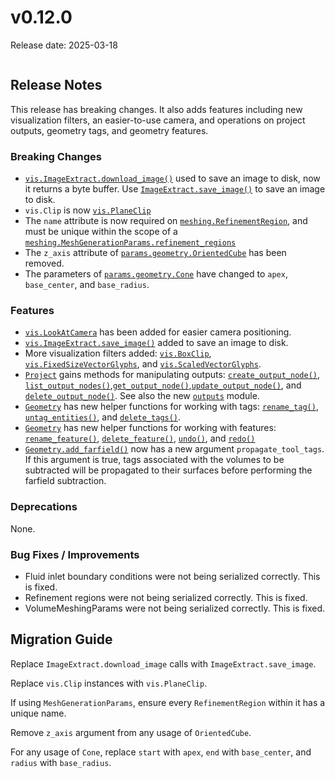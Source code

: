 # v0.12.0

Release date: 2025-03-18

```{include} ../early-access.md
```

## Release Notes

This release has breaking changes. It also adds features including new visualization filters, an easier-to-use camera, and operations on project outputs, geometry tags, and geometry features.

### Breaking Changes

- [`vis.ImageExtract.download_image()`](#luminarycloud.vis.ImageExtract.download_image) used to save an image to disk, now it returns a byte buffer.  Use [`ImageExtract.save_image()`](#luminarycloud.vis.ImageExtract.save_image) to save an image to disk.
- `vis.Clip` is now [`vis.PlaneClip`](#luminarycloud.vis.PlaneClip)
- The `name` attribute is now required on [`meshing.RefinementRegion`](#luminarycloud.meshing.RefinementRegion), and must be unique within the scope of a [`meshing.MeshGenerationParams.refinement_regions`](#luminarycloud.meshing.MeshGenerationParams.refinement_regions)
- The `z_axis` attribute of [`params.geometry.OrientedCube`](#luminarycloud.params.geometry.OrientedCube) has been removed.
- The parameters of [`params.geometry.Cone`](#luminarycloud.params.geometry.Cone) have changed to `apex`, `base_center`, and `base_radius`.

### Features

- [`vis.LookAtCamera`](#luminarycloud.vis.LookAtCamera) has been added for easier camera positioning.
- [`vis.ImageExtract.save_image()`](#luminarycloud.vis.ImageExtract.save_image) added to save an image to disk.
- More visualization filters added: [`vis.BoxClip`](#luminarycloud.vis.BoxClip), [`vis.FixedSizeVectorGlyphs`](#luminarycloud.vis.FixedSizeVectorGlyphs), and [`vis.ScaledVectorGlyphs`](#luminarycloud.vis.ScaledVectorGlyphs).
- [`Project`](#luminarycloud.Project) gains methods for manipulating outputs: [`create_output_node()`](#luminarycloud.Project.create_output_node), [`list_output_nodes()`](#luminarycloud.Project.list_output_nodes),[`get_output_node()`](#luminarycloud.Project.get_output_node),[`update_output_node()`](#luminarycloud.Project.update_output_node), and [`delete_output_node()`](#luminarycloud.Project.delete_output_node). See also the new [`outputs`](#luminarycloud.outputs) module.
- [`Geometry`](#luminarycloud.Geometry) has new helper functions for working with tags: [`rename_tag()`](#luminarycloud.Geometry.rename_tag), [`untag_entities()`](#luminarycloud.Geometry.untag_entities), and [`delete_tags()`](#luminarycloud.Geometry.delete_tags).
- [`Geometry`](#luminarycloud.Geometry) has new helper functions for working with features: [`rename_feature()`](#luminarycloud.Geometry.rename_feature), [`delete_feature()`](#luminarycloud.Geometry.delete_feature), [`undo()`](#luminarycloud.Geometry.undo), and [`redo()`](#luminarycloud.Geometry.redo)
- [`Geometry.add_farfield()`](#luminarycloud.Geometry.add_farfield) now has a new argument `propagate_tool_tags`. If this argument is true, tags associated with the volumes to be subtracted will be propagated to their surfaces before performing the farfield subtraction.

### Deprecations

None.

### Bug Fixes / Improvements

- Fluid inlet boundary conditions were not being serialized correctly. This is fixed.
- Refinement regions were not being serialized correctly. This is fixed.
- VolumeMeshingParams were not being serialized correctly. This is fixed.

## Migration Guide

Replace `ImageExtract.download_image` calls with `ImageExtract.save_image`.

Replace `vis.Clip` instances with `vis.PlaneClip`.

If using `MeshGenerationParams`, ensure every `RefinementRegion` within it has a unique name.

Remove `z_axis` argument from any usage of `OrientedCube`.

For any usage of `Cone`, replace `start` with `apex`, `end` with `base_center`, and `radius` with `base_radius`.